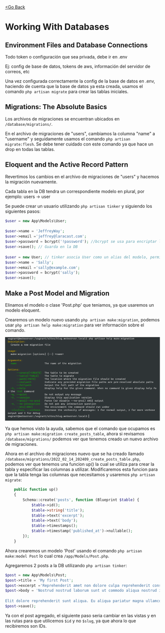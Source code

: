 [<Go Back](/README.md)

# Working With Databases

## Environment Files and Database Connections

Todo token o configuración que sea privada, debe ir en .env

Ej: config de base de datos, tokens de aws, información del servidor de correos, etc

Una vez configurada correctamente la config de la base de datos en .env, haciendo de cuenta que la base de datos ya esta creada, usamos el comando `php artisan migrate` para crear las tablas iniciales.

## Migrations: The Absolute Basics

Los archivos de migraciones se encuentran ubicados en `/database/migrations/`.

En el archivo de migraciones de "users", cambiamos la columna "name" a "username" y seguidamente usamos el comando `php artisan migrate:flesh`. Se debe tener cuidado con este comando ya que hace un drop en todas las tablas.

## Eloquent and the Active Record Pattern

Revertimos los cambios en el archivo de migraciones de "users" y hacemos la migración nuevamente.

Cada tabla en la DB tendra un correspondiente modelo en plural, por ejemplo: users -> user

Se puede crear un usuario utilizando `php artisan tinker` y siguiendo los siguientes pasos:

```php
$user = new App\Models\User;

$user->name = 'JeffreyWay';
$user->email ='jeffrey@laracast.com';
$user->password = bcrypt('!password'); //bcrypt se usa para encriptar la contraséña
$user->save(); // Guarda en la DB

$user = new User; // tinker asocia User como un alias del modelo, permitiendonos hacerlo tambien de esta forma
$user->name = 'Sally';
$user->email ='sally@example.com';
$user->password = bcrypt('sally');
$user->save();
```

## Make a Post Model and Migration

Elinamos el modelo o clase 'Post.php' que teniamos, ya que usaremos un modelo eloquent.

Crearemos un modelo nuevo usando `php artisan make:migration`, podemos usar `php artisan help make:migration` para ver información sobre el comando.

![php artisan help make:migration](./images/php_artisan_help_make_migration.png)

Ya que hemos visto la ayuda, sabemos que el comando que ocupamos es
`php artisan make:migration create_posts_table`, ahora si revisamos `/database/migrations/` podemos ver que tenemos creado un nuevo archivo de migraciones.

Ahora en el archivo de migraciones nuevo que se ha creado llamado `/database/migrations/2022_02_14_202409_create_posts_table.php`, podemos ver que tenemos una funcion up() la cual se utiliza para crear la tabla y especificar las columnas a utilizar. Modificaremos esta funcion para que la tabla tenga las columnas que necesitamos y usaremos `php artisan migrate`:

```php
    public function up()
    {
        Schema::create('posts', function (Blueprint $table) {
            $table->id();
            $table->string('title');
            $table->text('excerpt');
            $table->text('body');
            $table->timestamps();
            $table->timestamp('published_at')->nullable();
        });
    }
```

Ahora crearemos un modelo 'Post' usando el comando `php artisan make:model Post` lo cual crea `/app/Models/Post.php`.

Agregaremos 2 posts a la DB utilizando `php artisan tinker`:

```php
$post = new App\Models\Post;
$post->title = 'My first Post';
$post->excerpt ='Reprehenderit amet non dolore culpa reprehenderit consectetur velit veniam occaecat deserunt do elit culpa. Sunt culpa minim veniam dolor dolor Lorem culpa consequat exercitation amet ea. Amet non veniam dolor officia excepteur eiusmod ipsum aliqua labore nulla eiusmod aliquip excepteur enim. Pariatur excepteur deserunt velit deserunt ullamco dolore minim laboris velit aliquip veniam ut. Dolor dolore quis et nulla anim commodo. Esse elit cillum ex nisi officia duis ad duis velit amet esse sunt mollit occaecat.';
$post->body = 'Nostrud nostrud laborum sunt ut commodo aliqua nostrud incididunt non labore consequat in reprehenderit nulla. Ex minim mollit eiusmod dolore incididunt excepteur Lorem laboris ipsum dolor magna deserunt irure. Sint pariatur deserunt enim irure ex culpa proident sit laborum sit sunt consequat ex nostrud. Exercitation exercitation velit occaecat consequat pariatur id dolor exercitation ad cillum. Sint consectetur enim irure adipisicing incididunt et cillum ea laborum irure. Exercitation occaecat culpa irure anim ullamco elit enim.

Elit dolore reprehenderit sunt aliqua. Eu aliqua pariatur magna ullamco dolore consequat. Adipisicing adipisicing cillum aliqua laborum ea esse in anim ad cupidatat sint sunt.';
$post->save();
```

Ya con el post agregado, el siguiente paso seria cambiar en las vistas y en las rutas para que utilicemos `$id` y no `$slug`, ya que ahora lo que recibiremos son IDs.
